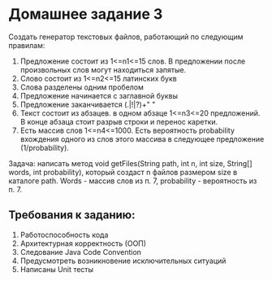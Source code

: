 # Домашнее задание 3

Создать генератор текстовых файлов, работающий по следующим правилам:

1. Предложение состоит из 1<=n1<=15 слов. В предложении после произвольных слов могут находиться запятые.
2. Слово состоит из 1<=n2<=15 латинских букв
3. Слова разделены одним пробелом
4. Предложение начинается с заглавной буквы
5. Предложение заканчивается (.|!|?)+" "
6. Текст состоит из абзацев. в одном абзаце 1<=n3<=20 предложений. В конце абзаца стоит разрыв строки и перенос каретки.
7. Есть массив слов 1<=n4<=1000. Есть вероятность probability вхождения одного из слов этого массива в следующее предложение (1/probability).

Задача: написать метод void getFiles(String path, int n, int size, String[] words, int probability), который
создаст n файлов размером size в каталоге path. Words - массив слов из п. 7, probability - вероятность из п. 7.

## Требования к заданию:

1. Работоспособность кода
2. Архитектурная корректность (ООП)
3. Следование Java Code Convention
4. Предусмотреть возникновение исключительных ситуаций
5. Написаны Unit тесты
